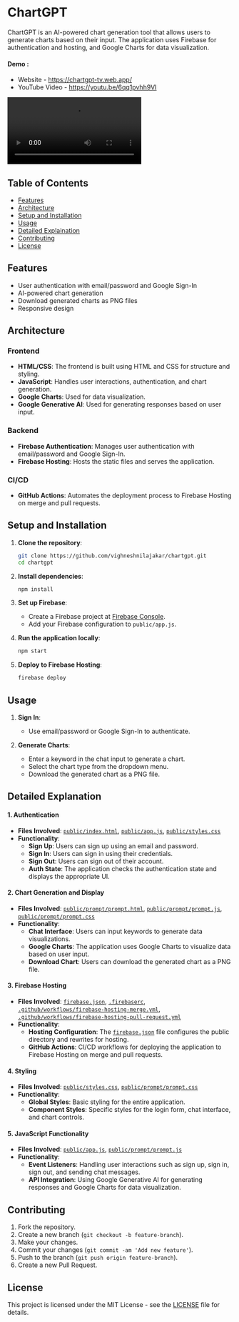 # ChartGPT

ChartGPT is an AI-powered chart generation tool that allows users to generate charts based on their input. The application uses Firebase for authentication and hosting, and Google Charts for data visualization.

#### Demo :
- Website -  https://chartgpt-tv.web.app/
- YouTube Video - https://youtu.be/6qq1pvhh9VI

![](demo_video.mp4)

## Table of Contents

- [Features](#features)
- [Architecture](#architecture)
- [Setup and Installation](#setup-and-installation)
- [Usage](#usage)
- [Detailed Explaination](#detailed-explanation)
- [Contributing](#contributing)
- [License](#license)

## Features

- User authentication with email/password and Google Sign-In
- AI-powered chart generation
- Download generated charts as PNG files
- Responsive design

## Architecture

### Frontend

- **HTML/CSS**: The frontend is built using HTML and CSS for structure and styling.
- **JavaScript**: Handles user interactions, authentication, and chart generation.
- **Google Charts**: Used for data visualization.
- **Google Generative AI**: Used for generating responses based on user input.

### Backend

- **Firebase Authentication**: Manages user authentication with email/password and Google Sign-In.
- **Firebase Hosting**: Hosts the static files and serves the application.

### CI/CD

- **GitHub Actions**: Automates the deployment process to Firebase Hosting on merge and pull requests.

## Setup and Installation

1. **Clone the repository**:
    ```sh
    git clone https://github.com/vighneshnilajakar/chartgpt.git
    cd chartgpt
    ```

2. **Install dependencies**:
    ```sh
    npm install
    ```

3. **Set up Firebase**:
    - Create a Firebase project at [Firebase Console](https://console.firebase.google.com/).
    - Add your Firebase configuration to `public/app.js`.

4. **Run the application locally**:
    ```sh
    npm start
    ```

5. **Deploy to Firebase Hosting**:
    ```sh
    firebase deploy
    ```

## Usage

1. **Sign In**:
    - Use email/password or Google Sign-In to authenticate.

2. **Generate Charts**:
    - Enter a keyword in the chat input to generate a chart.
    - Select the chart type from the dropdown menu.
    - Download the generated chart as a PNG file.


## Detailed Explanation

#### 1. **Authentication**

- **Files Involved**: [`public/index.html`](public/index.html), [`public/app.js`](public/app.js), [`public/styles.css`](public/styles.css)
- **Functionality**:
  - **Sign Up**: Users can sign up using an email and password.
  - **Sign In**: Users can sign in using their credentials.
  - **Sign Out**: Users can sign out of their account.
  - **Auth State**: The application checks the authentication state and displays the appropriate UI.

#### 2. **Chart Generation and Display**

- **Files Involved**: [`public/prompt/prompt.html`](public/prompt/prompt.html), [`public/prompt/prompt.js`](public/prompt/prompt.js), [`public/prompt/prompt.css`](public/prompt/prompt.css)
- **Functionality**:
  - **Chat Interface**: Users can input keywords to generate data visualizations.
  - **Google Charts**: The application uses Google Charts to visualize data based on user input.
  - **Download Chart**: Users can download the generated chart as a PNG file.

#### 3. **Firebase Hosting**

- **Files Involved**: [`firebase.json`](firebase.json), [`.firebaserc`](.firebaserc), [`.github/workflows/firebase-hosting-merge.yml`](.github/workflows/firebase-hosting-merge.yml), [`.github/workflows/firebase-hosting-pull-request.yml`](.github/workflows/firebase-hosting-pull-request.yml)
- **Functionality**:
  - **Hosting Configuration**: The [`firebase.json`](firebase.json) file configures the public directory and rewrites for hosting.
  - **GitHub Actions**: CI/CD workflows for deploying the application to Firebase Hosting on merge and pull requests.

#### 4. **Styling**

- **Files Involved**: [`public/styles.css`](public/styles.css), [`public/prompt/prompt.css`](public/prompt/prompt.css)
- **Functionality**:
  - **Global Styles**: Basic styling for the entire application.
  - **Component Styles**: Specific styles for the login form, chat interface, and chart controls.

#### 5. **JavaScript Functionality**

- **Files Involved**: [`public/app.js`](public/app.js), [`public/prompt/prompt.js`](public/prompt/prompt.js)
- **Functionality**:
  - **Event Listeners**: Handling user interactions such as sign up, sign in, sign out, and sending chat messages.
  - **API Integration**: Using Google Generative AI for generating responses and Google Charts for data visualization.

## Contributing

1. Fork the repository.
2. Create a new branch (`git checkout -b feature-branch`).
3. Make your changes.
4. Commit your changes (`git commit -am 'Add new feature'`).
5. Push to the branch (`git push origin feature-branch`).
6. Create a new Pull Request.

## License

This project is licensed under the MIT License - see the [LICENSE](LICENSE) file for details.
